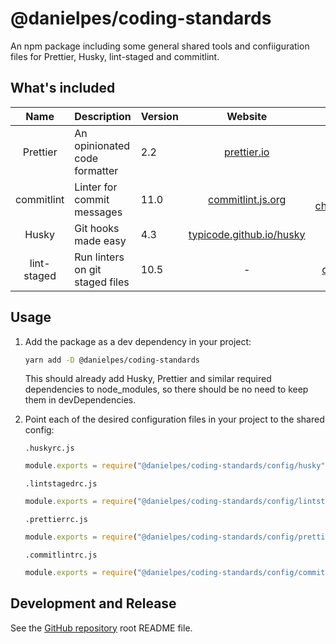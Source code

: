 # @danielpes/coding-standards

An npm package including some general shared tools and confiiguration files for Prettier, Husky, lint-staged and commitlint.

## What's included

<!-- prettier-ignore -->
| Name | Description | Version | Website | GH repository | npm package |
| :-: | :- | :- | :-: | :-: | :-: |
| Prettier | An opinionated code formatter | 2.2 | [prettier.io](https://prettier.io/) | [prettier/prettier](https://github.com/prettier/prettier) | [prettier](https://www.npmjs.com/package/prettier) |
| commitlint | Linter for commit messages | 11.0 | [commitlint.js.org](https://commitlint.js.org/#/) | [conventional-changelog/commitlint](https://github.com/conventional-changelog/commitlint) | [@commitlint/cli](https://www.npmjs.com/package/@commitlint/cli) |
| Husky | Git hooks made easy | 4.3 | [typicode.github.io/husky](https://typicode.github.io/husky/) | [typicode/husky](https://github.com/typicode/husky) | [husky](https://www.npmjs.org/package/husky) |
| lint-staged | Run linters on git staged files | 10.5 | - | [okonet/lint-staged](https://github.com/okonet/lint-staged) | [lint-staged](https://www.npmjs.com/package/lint-staged) |

## Usage

1. Add the package as a dev dependency in your project:

   ```sh
   yarn add -D @danielpes/coding-standards
   ```

   This should already add Husky, Prettier and similar required dependencies to node_modules, so there should be no need to keep them in devDependencies.

1. Point each of the desired configuration files in your project to the shared config:

   `.huskyrc.js`

   ```js
   module.exports = require("@danielpes/coding-standards/config/husky");
   ```

   `.lintstagedrc.js`

   ```js
   module.exports = require("@danielpes/coding-standards/config/lintstaged");
   ```

   `.prettierrc.js`

   ```js
   module.exports = require("@danielpes/coding-standards/config/prettier");
   ```

   `.commitlintrc.js`

   ```js
   module.exports = require("@danielpes/coding-standards/config/commitlint");
   ```

## Development and Release

See the [GitHub repository](https://github.com/danielpes/coding-standards) root README file.

